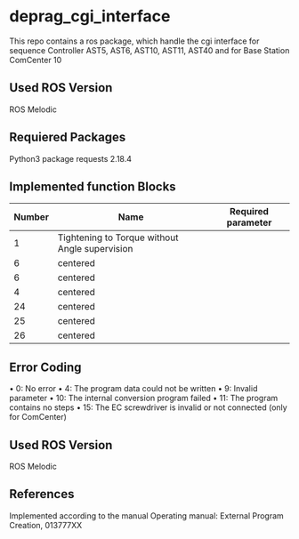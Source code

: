 # deprag_cgi_interface
This repo contains a ros package, which handle the cgi interface for sequence Controller AST5, AST6, AST10, AST11, AST40 and for Base Station ComCenter 10


##  Used ROS Version
ROS Melodic 

## Requiered Packages
Python3 package requests 2.18.4

## Implemented function Blocks

| Number        | Name           | Required parameter  |
| ------------- |-------------|-------------|
|   1   |Tightening to Torque without Angle supervision | |
|   6   | centered      | |
|   6   | centered      | |
|   4   | centered      | |
|   24   | centered      | |
|   25   | centered      | |
|   26   | centered      | |

## Error Coding 
• 0: No error
• 4: The program data could not be written
• 9: Invalid parameter
• 10: The internal conversion program failed
• 11: The program contains no steps
• 15: The EC screwdriver is invalid or not connected (only for ComCenter)
## Used ROS Version
ROS Melodic 

## References
Implemented according to the manual Operating manual: External Program Creation, 013777XX

